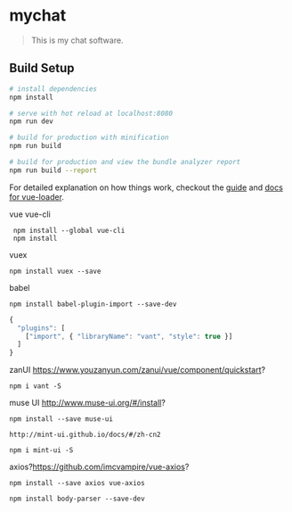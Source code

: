 # mychat

> This is my chat software.

## Build Setup

``` bash
# install dependencies
npm install

# serve with hot reload at localhost:8080
npm run dev

# build for production with minification
npm run build

# build for production and view the bundle analyzer report
npm run build --report
```

For detailed explanation on how things work, checkout the [guide](http://vuejs-templates.github.io/webpack/) and [docs for vue-loader](http://vuejs.github.io/vue-loader).



vue
vue-cli
```shell
 npm install --global vue-cli
 npm install
```

vuex
```
npm install vuex --save
```
babel
```
npm install babel-plugin-import --save-dev
```
```js
{
  "plugins": [
    ["import", { "libraryName": "vant", "style": true }]
  ]
}
```




zanUI https://www.youzanyun.com/zanui/vue/component/quickstart?
```shell
npm i vant -S
```


muse UI http://www.muse-ui.org/#/install?
```
npm install --save muse-ui
```
```
http://mint-ui.github.io/docs/#/zh-cn2
```
```
npm i mint-ui -S
```
axios?https://github.com/imcvampire/vue-axios?
```
npm install --save axios vue-axios
```
```
npm install body-parser --save-dev
```